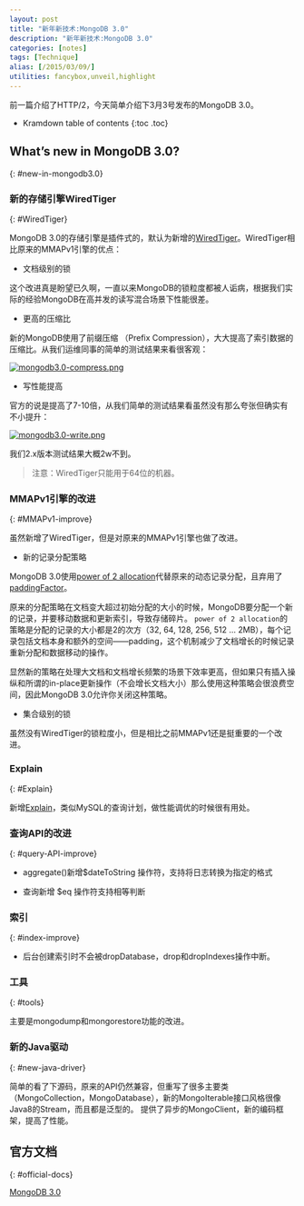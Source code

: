 ```yaml
---
layout: post
title: "新年新技术:MongoDB 3.0"
description: "新年新技术:MongoDB 3.0"
categories: [notes]
tags: [Technique]
alias: [/2015/03/09/]
utilities: fancybox,unveil,highlight
---
```


前一篇介绍了HTTP/2，今天简单介绍下3月3号发布的MongoDB 3.0。


* Kramdown table of contents
{:toc .toc}

## What’s new in MongoDB 3.0?
{: #new-in-mongodb3.0}

### 新的存储引擎WiredTiger
{: #WiredTiger}

MongoDB 3.0的存储引擎是插件式的，默认为新增的[WiredTiger][1]。WiredTiger相比原来的MMAPv1引擎的优点：

- 文档级别的锁

这个改进真是盼望已久啊，一直以来MongoDB的锁粒度都被人诟病，根据我们实际的经验MongoDB在高并发的读写混合场景下性能很差。


- 更高的压缩比

新的MongoDB使用了前缀压缩 （Prefix Compression），大大提高了索引数据的压缩比。从我们运维同事的简单的测试结果来看很客观：

<a class="post-image" href="/assets/images/posts/mongodb3.0-compress.png">
<img itemprop="image" data-src="/assets/images/posts/mongodb3.0-compress.png" src="/assets/js/unveil/loader.gif" alt="mongodb3.0-compress.png" />
</a>

- 写性能提高

官方的说是提高了7-10倍，从我们简单的测试结果看虽然没有那么夸张但确实有不小提升：

<a class="post-image" href="/assets/images/posts/mongodb3.0-write.png">
<img itemprop="image" data-src="/assets/images/posts/mongodb3.0-write.png" src="/assets/js/unveil/loader.gif" alt="mongodb3.0-write.png" />
</a>

我们2.x版本测试结果大概2w不到。


> 注意：WiredTiger只能用于64位的机器。


### MMAPv1引擎的改进
{: #MMAPv1-improve}

虽然新增了WiredTiger，但是对原来的MMAPv1引擎也做了改进。


- 新的记录分配策略

MongoDB 3.0使用[power of 2 allocation][2]代替原来的动态记录分配，且弃用了[paddingFactor][3]。

原来的分配策略在文档变大超过初始分配的大小的时候，MongoDB要分配一个新的记录，并要移动数据和更新索引，导致存储碎片。
`power of 2 allocation`的策略是分配的记录的大小都是2的次方（32, 64, 128, 256, 512 ... 2MB），每个记录包括文档本身和额外的空间——padding，这个机制减少了文档增长的时候记录重新分配和数据移动的操作。

显然新的策略在处理大文档和文档增长频繁的场景下效率更高，但如果只有插入操纵和所谓的in-place更新操作（不会增长文档大小）那么使用这种策略会很浪费空间，因此MongoDB 3.0允许你关闭这种策略。


- 集合级别的锁

虽然没有WiredTiger的锁粒度小，但是相比之前MMAPv1还是挺重要的一个改进。


### Explain
{: #Explain}

新增[Explain][4]，类似MySQL的查询计划，做性能调优的时候很有用处。


### 查询API的改进
{: #query-API-improve}

- aggregate()新增$dateToString 操作符，支持将日志转换为指定的格式

- 查询新增 $eq 操作符支持相等判断


### 索引
{: #index-improve}

- 后台创建索引时不会被dropDatabase，drop和dropIndexes操作中断。


### 工具
{: #tools}

主要是mongodump和mongorestore功能的改进。


### 新的Java驱动
{: #new-java-driver}

简单的看了下源码，原来的API仍然兼容，但重写了很多主要类（MongoCollection，MongoDatabase），新的MongoIterable接口风格很像Java8的Stream，而且都是泛型的。
提供了异步的MongoClient，新的编码框架，提高了性能。


## 官方文档
{: #official-docs}

[MongoDB 3.0][9]


[1]: http://docs.mongodb.org/manual/administration/production-notes/#prod-notes-wired-tiger-concurrency
[2]: http://docs.mongodb.org/manual/core/storage/#power-of-2-allocation
[3]: http://docs.mongodb.org/manual/reference/glossary/#term-padding-factor
[4]: http://docs.mongodb.org/manual/reference/explain-results/
[5]: http://www.grpc.io/
[6]: http://www.w3.org/Protocols/rfc2616/rfc2616-sec4.html#sec4.4
[7]: http://stackoverflow.com/questions/985431/max-parallel-http-connections-in-a-browser
[8]: http://en.wikipedia.org/wiki/Slow-start
[9]: http://docs.mongodb.org/manual/release-notes/3.0/
[10]: https://http2.github.io